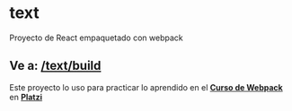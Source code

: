 # text
Proyecto de React empaquetado con webpack

## Ve a: [/text/build](https://pagiw.github.io/text/build/ "/text/build")

Este proyecto lo uso para practicar lo aprendido en el **[Curso de Webpack](https://platzi.com/clases/webpack/ "Curso de Webpack")** en **[Platzi](https://platzi.com/home "Platzi")**
